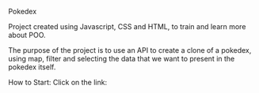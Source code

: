  Pokedex 


Project created using Javascript, CSS and HTML, to train and learn more about POO.


The purpose of the project is to use an API to create a clone of a pokedex, using map, filter and selecting the data that we want to present in the pokedex itself.

How to Start:
Click on the link:

